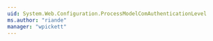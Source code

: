 ```yaml
---
uid: System.Web.Configuration.ProcessModelComAuthenticationLevel
ms.author: "riande"
manager: "wpickett"
---
```

